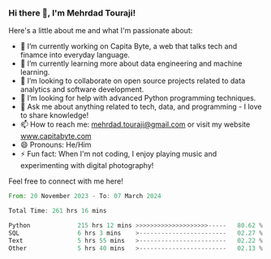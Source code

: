 ### Hi there 👋, I'm Mehrdad Touraji!


Here's a little about me and what I'm passionate about:

- 🔭 I’m currently working on Capita Byte, a web that talks tech and finamce into everyday language.
- 🌱 I’m currently learning more about data engineering and machine learning.
- 👯 I’m looking to collaborate on open source projects related to data analytics and software development.
- 🤔 I’m looking for help with advanced Python programming techniques.
- 💬 Ask me about anything related to tech, data, and programming - I love to share knowledge!
- 📫 How to reach me: mehrdad.touraji@gmail.com or visit my website www.capitabyte.com
- 😄 Pronouns: He/Him
- ⚡ Fun fact: When I'm not coding, I enjoy playing music and experimenting with digital photography!

Feel free to connect with me here!


<!--START_SECTION:waka-->

```rust
From: 20 November 2023 - To: 07 March 2024

Total Time: 261 hrs 16 mins

Python             215 hrs 12 mins >>>>>>>>>>>>>>>>>>>>-----   80.62 %
SQL                6 hrs 3 mins    >------------------------   02.27 %
Text               5 hrs 55 mins   >------------------------   02.22 %
Other              5 hrs 40 mins   >------------------------   02.13 %
```

<!--END_SECTION:waka-->
